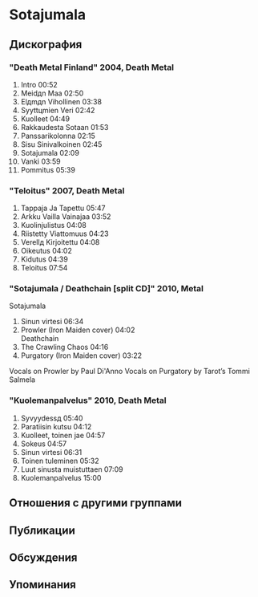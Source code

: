 # Sotajumala



## Дискография

### "Death Metal Finland" 2004, Death Metal

1. Intro 00:52  
2. Meidдn Maa 02:50
3. Elдmдn Vihollinen 03:38
4. Syyttцmien Veri 02:42
5. Kuolleet 04:49 
6. Rakkaudesta Sotaan 01:53
7. Panssarikolonna 02:15
8. Sisu Sinivalkoinen 02:45
9. Sotajumala 02:09
10. Vanki 03:59
11. Pommitus 05:39 

### "Teloitus" 2007, Death Metal

1. Tappaja Ja Tapettu 05:47
2. Arkku Vailla Vainajaa 03:52
3. Kuolinjulistus 04:08
4. Riistetty Viattomuus 04:23
5. Verellд Kirjoitettu 04:08
6. Oikeutus 04:02
7. Kidutus 04:39
8. Teloitus 07:54 

### "Sotajumala / Deathchain [split CD]" 2010, Metal

Sotajumala 
1. Sinun virtesi 06:34  
2. Prowler (Iron Maiden cover) 04:02  
Deathchain 
3. The Crawling Chaos 04:16  
4. Purgatory (Iron Maiden cover) 03:22 

Vocals on Prowler by Paul Di'Anno
Vocals on Purgatory by Tarot’s Tommi Salmela 

### "Kuolemanpalvelus" 2010, Death Metal

1. Syvyydessд 05:40
2. Paratiisin kutsu 04:12
3. Kuolleet, toinen jae 04:57
4. Sokeus 04:57
5. Sinun virtesi 06:31
6. Toinen tuleminen 05:32
7. Luut sinusta muistuttaen 07:09 
8. Kuolemanpalvelus 15:00 


## Отношения с другими группами


## Публикации


## Обсуждения


## Упоминания

